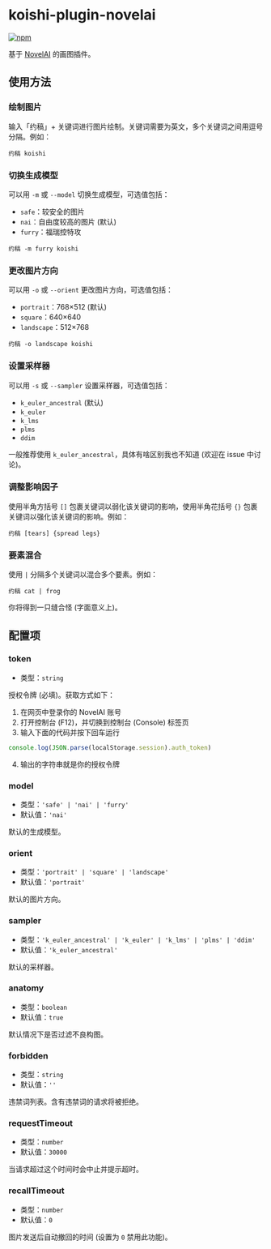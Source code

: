# koishi-plugin-novelai

[![npm](https://img.shields.io/npm/v/koishi-plugin-novelai?style=flat-square)](https://www.npmjs.com/package/koishi-plugin-novelai)

基于 [NovelAI](https://novelai.net/) 的画图插件。

## 使用方法

### 绘制图片

输入「约稿」+ 关键词进行图片绘制。关键词需要为英文，多个关键词之间用逗号分隔。例如：

```
约稿 koishi
```

### 切换生成模型

可以用 `-m` 或 `--model` 切换生成模型，可选值包括：

- `safe`：较安全的图片
- `nai`：自由度较高的图片 (默认)
- `furry`：福瑞控特攻

```
约稿 -m furry koishi
```

### 更改图片方向

可以用 `-o` 或 `--orient` 更改图片方向，可选值包括：

- `portrait`：768×512 (默认)
- `square`：640×640
- `landscape`：512×768

```
约稿 -o landscape koishi
```

### 设置采样器

可以用 `-s` 或 `--sampler` 设置采样器，可选值包括：

- `k_euler_ancestral` (默认)
- `k_euler`
- `k_lms`
- `plms`
- `ddim`

一般推荐使用 `k_euler_ancestral`，具体有啥区别我也不知道 (欢迎在 issue 中讨论)。

### 调整影响因子

使用半角方括号 `[]` 包裹关键词以弱化该关键词的影响，使用半角花括号 `{}` 包裹关键词以强化该关键词的影响。例如：

```
约稿 [tears] {spread legs}
```

### 要素混合

使用 `|` 分隔多个关键词以混合多个要素。例如：

```
约稿 cat | frog
```

你将得到一只缝合怪 (字面意义上)。

## 配置项

### token

- 类型：`string`

授权令牌 (必填)。获取方式如下：

1. 在网页中登录你的 NovelAI 账号
2. 打开控制台 (F12)，并切换到控制台 (Console) 标签页
3. 输入下面的代码并按下回车运行

```js
console.log(JSON.parse(localStorage.session).auth_token)
```

4. 输出的字符串就是你的授权令牌

### model

- 类型：`'safe' | 'nai' | 'furry'`
- 默认值：`'nai'`

默认的生成模型。

### orient

- 类型：`'portrait' | 'square' | 'landscape'`
- 默认值：`'portrait'`

默认的图片方向。

### sampler

- 类型：`'k_euler_ancestral' | 'k_euler' | 'k_lms' | 'plms' | 'ddim'`
- 默认值：`'k_euler_ancestral'`

默认的采样器。

### anatomy

- 类型：`boolean`
- 默认值：`true`

默认情况下是否过滤不良构图。

### forbidden

- 类型：`string`
- 默认值：`''`

违禁词列表。含有违禁词的请求将被拒绝。

### requestTimeout

- 类型：`number`
- 默认值：`30000`

当请求超过这个时间时会中止并提示超时。

### recallTimeout

- 类型：`number`
- 默认值：`0`

图片发送后自动撤回的时间 (设置为 `0` 禁用此功能)。
